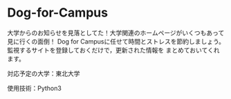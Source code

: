# Dog-for-Campus
大学からのお知らせを見落としてた！大学関連のホームページがいくつもあって見に行くの面倒！
Dog for Campusに任せて時間とストレスを節約しましょう。監視するサイトを登録しておくだけで，更新された情報を
まとめておいてくれます。

対応予定の大学：東北大学

使用技術：Python3
